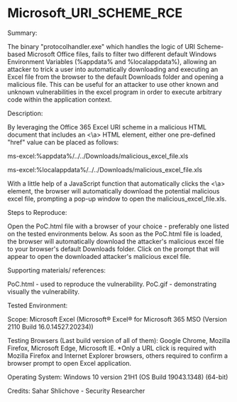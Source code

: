 # Microsoft_URI_SCHEME_RCE

Summary:

The binary "protocolhandler.exe" which handles the logic of URI Scheme-based Microsoft Office files, fails to filter two different default Windows Environment Variables (%appdata% and %localappdata%), allowing an attacker to trick a user into automatically downloading and executing an Excel file from the browser to the default Downloads folder and opening a malicious file.
This can be useful for an attacker to use other known and unknown vulnerabilities in the excel program in order to execute arbitrary code within the application context.

Description:

By leveraging the Office 365 Excel URI scheme in a malicious HTML document that includes an <\a> HTML element, either one pre-defined "href" value can be placed as follows:

ms-excel:%appdata%/../../Downloads/malicious_excel_file.xls

ms-excel:%localappdata%/../../Downloads/malicious_excel_file.xls

With a little help of a JavaScript function that automatically clicks the <\a> element, the browser will automatically download the potential malicious excel file, prompting a pop-up window to open the malicious_excel_file.xls.

Steps to Reproduce:

Open the PoC.html file with a browser of your choice - preferably one listed on the tested environments below.
As soon as the PoC.html file is loaded, the browser will automatically download the attacker's malicious excel file to your browser's default Downloads folder.
Click on the prompt that will appear to open the downloaded attacker's malicious excel file.

Supporting materials/ references:

PoC.html - used to reproduce the vulnerability.
PoC.gif - demonstrating visually the vulnerability.

Tested Environment: 

Scope: Microsoft Excel (Microsoft®️ Excel®️ for Microsoft 365 MSO (Version 2110 Build 16.0.14527.20234))

Testing Browsers (Last build version of all of them): Google Chrome, Mozilla Firefox, Microsoft Edge, Microsoft IE.
*Only a URL click is required with Mozilla Firefox and Internet Explorer browsers, others required to confirm a browser prompt to open Excel application.

Operating System: Windows 10 version 21H1 (OS Build 19043.1348) (64-bit)

Credits: Sahar Shlichove - Security Researcher
